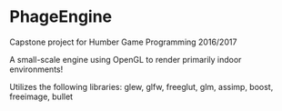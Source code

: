 # PhageEngine
Capstone project for Humber Game Programming 2016/2017

A small-scale engine using OpenGL to render primarily indoor environments!

Utilizes the following libraries:
glew, glfw, freeglut, glm, assimp, boost, freeimage, bullet
